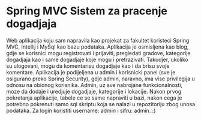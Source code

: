 # Spring MVC Sistem za pracenje dogadjaja
 
Web aplikacija koju sam napravila kao projekat za fakultet koristeci Spring MVC, Intellij i MySql kao bazu podataka. Aplikacija je osmisljena kao blog, gdje se korisnici mogu registrovati i prijaviti, pregledati gradove, kategorije dogadjaja kao i same dogadjaje koje mogu i pretrazivati. Takodjer, ukoliko su ulogovani, mogu da komentarisu dogadjaje kao i da brisu svoje komentare. Aplikacija je podijeljena u admin i korisnicki panel (sve je osigurano preko Spring Security), gdje admin, naravno, ima vise privilegija u odnosu na obicnog korisnika. Admin, uz sve nabrojane funkcionalnosti, moze da dodaje i uredjuje dogadjaje, kategorije i lokacije. Nakon prvog pokretanja aplikacije, tabele ce se same napraviti u bazi, nakon cega je potrebno pokrenuti samo sql skriptu koja se nalazi u repozitoriju zbog unosa podataka. Za login koristiti username: admin i sifru: admin. :)
